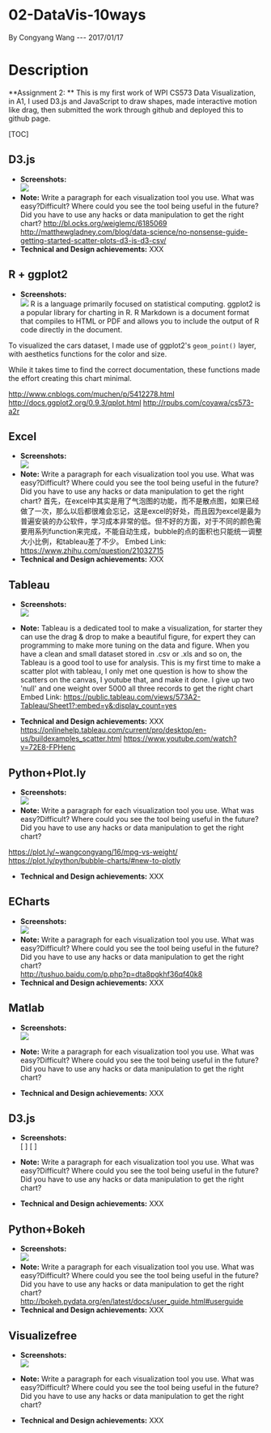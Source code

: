 # 02-DataVis-10ways

By Congyang Wang --- 2017/01/17



# Description
**Assignment 2: ** This is my first work of WPI CS573 Data Visualization, in A1, I used D3.js and JavaScript to draw shapes, made interactive motion like drag, then submitted the work through github and deployed this to github page.


[TOC]

## D3.js

- **Screenshots:**  
![](d3js/a2-congyang.jpg)
- **Note:**
Write a paragraph for each visualization tool you use. What was easy?Difficult? Where could you see the tool being useful in the future? Did you have to use any hacks or data manipulation to get the right chart?
http://bl.ocks.org/weiglemc/6185069
http://matthewgladney.com/blog/data-science/no-nonsense-guide-getting-started-scatter-plots-d3-js-d3-csv/
- **Technical and Design achievements:**
XXX

## R + ggplot2
- **Screenshots:**  
![](r-ggplot2/a2-congyang.jpg)
R is a language primarily focused on statistical computing.
ggplot2 is a popular library for charting in R.
R Markdown is a document format that compiles to HTML or PDF and allows you to include the output of R code directly in the document.

To visualized the cars dataset, I made use of ggplot2's `geom_point()` layer, with aesthetics functions for the color and size.

While it takes time to find the correct documentation, these functions made the effort creating this chart minimal.

http://www.cnblogs.com/muchen/p/5412278.html
http://docs.ggplot2.org/0.9.3/qplot.html
http://rpubs.com/coyawa/cs573-a2r

## Excel

- **Screenshots:**  
![](excel/a2-congyang.jpg)
- **Note:**
Write a paragraph for each visualization tool you use. What was easy?Difficult? Where could you see the tool being useful in the future? Did you have to use any hacks or data manipulation to get the right chart?
首先，在excel中其实是用了气泡图的功能，而不是散点图，如果已经做了一次，那么以后都很难会忘记，这是excel的好处，而且因为excel是最为普遍安装的办公软件，学习成本非常的低。但不好的方面，对于不同的颜色需要用系列function来完成，不能自动生成，bubble的点的面积也只能统一调整大小比例，和tableau差了不少。
Embed Link: https://www.zhihu.com/question/21032715
- **Technical and Design achievements:**
XXX

## Tableau

- **Screenshots:**  
![](tableau/a2-congyang.jpg)
- **Note:**
Tableau is a dedicated tool to make a visualization, for starter they can use the drag & drop to make a beautiful figure, for expert they can programming to make more tuning on the data and figure. When you have a clean and small dataset stored in .csv or .xls and so on, the Tableau is a good tool to use for analysis. This is my first time to make a scatter plot with tableau, I only met one question is how to show the scatters on the canvas, I youtube that, and make it done.
I give up two 'null' and one weight over 5000 all three records to get the right chart
Embed Link: https://public.tableau.com/views/573A2-Tableau/Sheet1?:embed=y&:display_count=yes

- **Technical and Design achievements:**
XXX
https://onlinehelp.tableau.com/current/pro/desktop/en-us/buildexamples_scatter.html
https://www.youtube.com/watch?v=72E8-FPHenc

## Python+Plot.ly

- **Screenshots:**  
![](python-plotly/a2-congyang.jpg)
- **Note:**
Write a paragraph for each visualization tool you use. What was easy?Difficult? Where could you see the tool being useful in the future? Did you have to use any hacks or data manipulation to get the right chart?

https://plot.ly/~wangcongyang/16/mpg-vs-weight/
https://plot.ly/python/bubble-charts/#new-to-plotly
- **Technical and Design achievements:**
XXX

## ECharts

- **Screenshots:**  
![](echarts/a2-congyang.jpg)
- **Note:**
Write a paragraph for each visualization tool you use. What was easy?Difficult? Where could you see the tool being useful in the future? Did you have to use any hacks or data manipulation to get the right chart?  
http://tushuo.baidu.com/p.php?p=dta8pgkhf36qf40k8
- **Technical and Design achievements:**
XXX

## Matlab

- **Screenshots:**  
![](matlab/a2-congyang.jpg)
- **Note:**
Write a paragraph for each visualization tool you use. What was easy?Difficult? Where could you see the tool being useful in the future? Did you have to use any hacks or data manipulation to get the right chart?

- **Technical and Design achievements:**
XXX

## D3.js

- **Screenshots:**  
[ ] [ ]
- **Note:**
Write a paragraph for each visualization tool you use. What was easy?Difficult? Where could you see the tool being useful in the future? Did you have to use any hacks or data manipulation to get the right chart?

- **Technical and Design achievements:**
XXX

## Python+Bokeh

- **Screenshots:**  
![](python-bokeh/a2-congyang.png)
- **Note:**
Write a paragraph for each visualization tool you use. What was easy?Difficult? Where could you see the tool being useful in the future? Did you have to use any hacks or data manipulation to get the right chart?  
http://bokeh.pydata.org/en/latest/docs/user_guide.html#userguide
- **Technical and Design achievements:**
XXX

## Visualizefree

- **Screenshots:**  
![](visualizefree/a2-congyang.jpg)
- **Note:**
Write a paragraph for each visualization tool you use. What was easy?Difficult? Where could you see the tool being useful in the future? Did you have to use any hacks or data manipulation to get the right chart?

- **Technical and Design achievements:**
XXX


